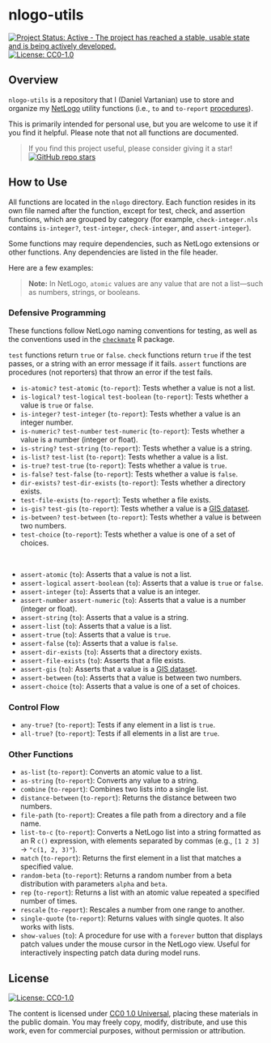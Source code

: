 # nlogo-utils

<!-- badges: start -->
[![Project Status: Active - The project has reached a stable, usable state and is being actively developed.](https://www.repostatus.org/badges/latest/active.svg)](https://www.repostatus.org/#active)
[![License: CC0-1.0](https://img.shields.io/badge/license-CC0_1.0-lightgrey.svg)](http://creativecommons.org/publicdomain/zero/1.0/)
<!-- badges: end -->

## Overview

`nlogo-utils` is a repository that I (Daniel Vartanian) use to store and organize my [NetLogo](https://ccl.northwestern.edu/netlogo/) utility functions (i.e., `to` and `to-report` [procedures](https://ccl.northwestern.edu/netlogo/docs/programming.html#procedures)).

This is primarily intended for personal use, but you are welcome to use it if you find it helpful. Please note that not all functions are documented.

> If you find this project useful, please consider giving it a star! &nbsp; [![GitHub repo stars](https://img.shields.io/github/stars/sustentarea/foodclim)](https://github.com/sustentarea/nlogo-utils/)

## How to Use

All functions are located in the `nlogo` directory. Each function resides in its own file named after the function, except for test, check, and assertion functions, which are grouped by category (for example, `check-integer.nls` contains `is-integer?`, `test-integer`, `check-integer`, and `assert-integer`).

Some functions may require dependencies, such as NetLogo extensions or other functions. Any dependencies are listed in the file header.

Here are a few examples:
> **Note:** In NetLogo, `atomic` values are any value that are not a list—such as numbers, strings, or booleans.

### Defensive Programming

These functions follow NetLogo naming conventions for testing, as well as the conventions used in the [`checkmate`](https://mllg.github.io/checkmate/) R package.

`test` functions return `true` or `false`. `check` functions return `true` if the test passes, or a string with an error message if it fails. `assert` functions are procedures (not reporters) that throw an error if the test fails.

- `is-atomic?` `test-atomic` (`to-report`): Tests whether a value is not a list.
- `is-logical?` `test-logical` `test-boolean` (`to-report`): Tests whether a value is `true` or `false`.
- `is-integer?` `test-integer` (`to-report`): Tests whether a value is an integer number.
- `is-numeric?` `test-number` `test-numeric` (`to-report`): Tests whether a value is a number (integer or float).
- `is-string?` `test-string` (`to-report`): Tests whether a value is a string.
- `is-list?` `test-list` (`to-report`): Tests whether a value is a list.
- `is-true?` `test-true` (`to-report`): Tests whether a value is `true`.
- `is-false?` `test-false` (`to-report`): Tests whether a value is `false`.
- `dir-exists?` `test-dir-exists` (`to-report`): Tests whether a directory exists.
- `test-file-exists` (`to-report`): Tests whether a file exists.
- `is-gis?` `test-gis` (`to-report`): Tests whether a value is a [GIS dataset](https://ccl.northwestern.edu/netlogo/docs/gis.html#gis:type-of).
- `is-between?` `test-between` (`to-report`): Tests whether a value is between two numbers.
- `test-choice` (`to-report`): Tests whether a value is one of a set of choices.

<br>

- `assert-atomic` (`to`): Asserts that a value is not a list.
- `assert-logical` `assert-boolean` (`to`): Asserts that a value is `true` or `false`.
- `assert-integer` (`to`): Asserts that a value is an integer.
- `assert-number` `assert-numeric` (`to`): Asserts that a value is a number (integer or float).
- `assert-string` (`to`): Asserts that a value is a string.
- `assert-list` (`to`): Asserts that a value is a list.
- `assert-true` (`to`): Asserts that a value is `true`.
- `assert-false` (`to`): Asserts that a value is `false`.
- `assert-dir-exists` (`to`): Asserts that a directory exists.
- `assert-file-exists` (`to`): Asserts that a file exists.
- `assert-gis` (`to`): Asserts that a value is a [GIS dataset](https://ccl.northwestern.edu/netlogo/docs/gis.html#gis:type-of).
- `assert-between` (`to`): Asserts that a value is between two numbers.
- `assert-choice` (`to`): Asserts that a value is one of a set of choices.

### Control Flow

- `any-true?` (`to-report`): Tests if any element in a list is `true`.
- `all-true?` (`to-report`): Tests if all elements in a list are `true`.

### Other Functions

- `as-list` (`to-report`): Converts an atomic value to a list.
- `as-string` (`to-report`): Converts any value to a string.
- `combine` (`to-report`): Combines two lists into a single list.
- `distance-between` (`to-report`): Returns the distance between two numbers.
- `file-path` (`to-report`): Creates a file path from a directory and a file name.
- `list-to-c` (`to-report`): Converts a NetLogo list into a string formatted as an R `c()` expression, with elements separated by commas (e.g., `[1 2 3]` → `"c(1, 2, 3)"`).
- `match` (`to-report`): Returns the first element in a list that matches a specified value.
- `random-beta` (`to-report`): Returns a random number from a beta distribution with parameters `alpha` and `beta`.
- `rep` (`to-report`): Returns a list with an atomic value repeated a specified number of times.
- `rescale` (`to-report`): Rescales a number from one range to another.
- `single-quote` (`to-report`): Returns values with single quotes. It also works with lists.
- `show-values` (`to`): A procedure for use with a `forever` button that displays patch values under the mouse cursor in the NetLogo view. Useful for interactively inspecting patch data during model runs.

## License

[![License: CC0-1.0](https://img.shields.io/badge/license-CC0_1.0-lightgrey.svg)](http://creativecommons.org/publicdomain/zero/1.0/)

The content is licensed under [CC0 1.0 Universal](https://creativecommons.org/publicdomain/zero/1.0/), placing these materials in the public domain. You may freely copy, modify, distribute, and use this work, even for commercial purposes, without permission or attribution.
